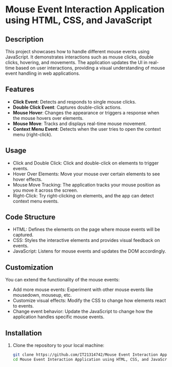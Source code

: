 # Mouse Event Interaction Application using HTML, CSS, and JavaScript

## Description
This project showcases how to handle different mouse events using JavaScript. It demonstrates interactions such as mouse clicks, double clicks, hovering, and movements. The application updates the UI in real-time based on user interactions, providing a visual understanding of mouse event handling in web applications.

## Features
- **Click Event**: Detects and responds to single mouse clicks.
- **Double Click Event**: Captures double-click actions.
- **Mouse Hover**: Changes the appearance or triggers a response when the mouse hovers over elements.
- **Mouse Move**: Tracks and displays real-time mouse movement.
- **Context Menu Event**: Detects when the user tries to open the context menu (right-click).

## Usage
- Click and Double Click: Click and double-click on elements to trigger events.
- Hover Over Elements: Move your mouse over certain elements to see hover effects.
- Mouse Move Tracking: The application tracks your mouse position as you move it across the screen.
- Right-Click: Try right-clicking on elements, and the app can detect context menu events.


## Code Structure
- HTML: Defines the elements on the page where mouse events will be captured.
- CSS: Styles the interactive elements and provides visual feedback on events.
- JavaScript: Listens for mouse events and updates the DOM accordingly.

## Customization
You can extend the functionality of the mouse events:

- Add more mouse events: Experiment with other mouse events like mousedown, mouseup, etc.
- Customize visual effects: Modify the CSS to change how elements react to events.
- Change event behavior: Update the JavaScript to change how the application handles specific mouse events.

## Installation

1. Clone the repository to your local machine:
   ```bash
   git clone https://github.com/IT21314742/Mouse Event Interaction Application using HTML, CSS, and JavaScript
   cd Mouse Event Interaction Application using HTML, CSS, and JavaScript
